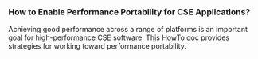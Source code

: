 ### How to Enable Performance Portability for CSE Applications?

Achieving good performance across a range of platforms is an important goal for high-performance CSE software.  This [HowTo doc](https://ideas-productivity.org/wordpress/wp-content/uploads/2016/04/IDEAS-PerformanceHowToEnablePerformancePortability-V0.2.pdf) provides strategies for working toward performance portability.

<!--- 
Categories: performance
Topics: performance, portability
Tags: HPC, leadership-class facilities (LCFs)
Level: 1
Prerequisites: WhatIsPerfPortabilityForCseApps.md
Aggregate: none
--->

